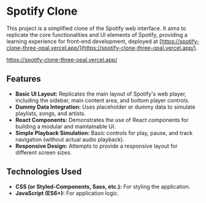 # Spotify Clone 

This project is a simplified clone of the Spotify web interface. It aims to replicate the core functionalities and UI elements of Spotify, providing a learning experience for front-end development, deployed at [https://spotify-clone-three-opal.vercel.app/](https://spotify-clone-three-opal.vercel.app/).

https://spotify-clone-three-opal.vercel.app/
## Features

* **Basic UI Layout:** Replicates the main layout of Spotify's web player, including the sidebar, main content area, and bottom player controls.
* **Dummy Data Integration:** Uses placeholder or dummy data to simulate playlists, songs, and artists.
* **React Components:** Demonstrates the use of React components for building a modular and maintainable UI.
* **Simple Playback Simulation:** Basic controls for play, pause, and track navigation (without actual audio playback).
* **Responsive Design:** Attempts to provide a responsive layout for different screen sizes.

## Technologies Used

* **CSS (or Styled-Components, Sass, etc.):** For styling the application.
* **JavaScript (ES6+):** For application logic.

